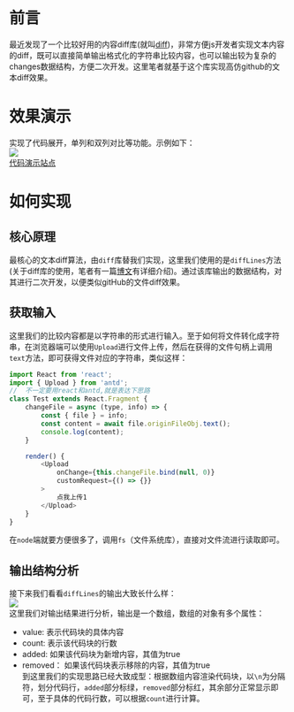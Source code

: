 # 前言
最近发现了一个比较好用的内容diff库(就叫[diff](https://www.npmjs.com/package/diff))，非常方便js开发者实现文本内容的diff，既可以直接简单输出格式化的字符串比较内容，也可以输出较为复杂的changes数据结构，方便二次开发。这里笔者就基于这个库实现高仿github的文本diff效果。  
# 效果演示
实现了代码展开，单列和双列对比等功能。示例如下：  
![](https://p1-juejin.byteimg.com/tos-cn-i-k3u1fbpfcp/498bd148b66f45bebf5459ab95735e7d~tplv-k3u1fbpfcp-zoom-1.image)  
[代码演示站点](http://tangshisanbaishou.xyz/diff/index.html)  
# 如何实现
## 核心原理
最核心的文本diff算法，由`diff`库替我们实现，这里我们使用的是`diffLines`方法(关于diff库的使用，笔者有一篇[博文]()有详细介绍)。通过该库输出的数据结构，对其进行二次开发，以便类似gitHub的文件diff效果。
## 获取输入
这里我们的比较内容都是以字符串的形式进行输入。至于如何将文件转化成字符串，在浏览器端可以使用`Upload`进行文件上传，然后在获得的文件句柄上调用`text`方法，即可获得文件对应的字符串，类似这样：
```js
import React from 'react';
import { Upload } from 'antd';
//  不一定要用react和antd,就是表达下思路
class Test extends React.Fragment {
    changeFile = async (type, info) => {
        const { file } = info;
        const content = await file.originFileObj.text();
        console.log(content);
    }

    render() {
        <Upload
            onChange={this.changeFile.bind(null, 0)}
            customRequest={() => {}}
        >
            点我上传1
        </Upload>
    }
}
```
在`node`端就要方便很多了，调用`fs`（文件系统库），直接对文件流进行读取即可。  
## 输出结构分析
接下来我们看看`diffLines`的输出大致长什么样：  
![](https://p9-juejin.byteimg.com/tos-cn-i-k3u1fbpfcp/380f7148954f49929101dfdc5bd195e8~tplv-k3u1fbpfcp-zoom-1.image)  
这里我们对输出结果进行分析，输出是一个数组，数组的对象有多个属性：  
* value: 表示代码块的具体内容  
* count: 表示该代码块的行数
* added: 如果该代码块为新增内容，其值为true
* removed： 如果该代码块表示移除的内容，其值为true  
到这里我们的实现思路已经大致成型：根据数组内容渲染代码块，以`\n`为分隔符，划分代码行，`added`部分标绿，`removed`部分标红，其余部分正常显示即可，至于具体的代码行数，可以根据`count`进行计算。


